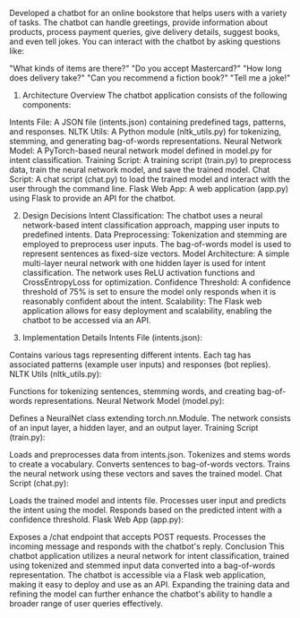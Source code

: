 Developed a chatbot for an online bookstore that helps users with a variety of tasks. The chatbot can handle greetings, provide information about products, process payment queries, give delivery details, suggest books, and even tell jokes. You can interact with the chatbot by asking questions like:

"What kinds of items are there?"
"Do you accept Mastercard?"
"How long does delivery take?"
"Can you recommend a fiction book?"
"Tell me a joke!"

1. Architecture Overview
The chatbot application consists of the following components:

Intents File: A JSON file (intents.json) containing predefined tags, patterns, and responses.
NLTK Utils: A Python module (nltk_utils.py) for tokenizing, stemming, and generating bag-of-words representations.
Neural Network Model: A PyTorch-based neural network model defined in model.py for intent classification.
Training Script: A training script (train.py) to preprocess data, train the neural network model, and save the trained model.
Chat Script: A chat script (chat.py) to load the trained model and interact with the user through the command line.
Flask Web App: A web application (app.py) using Flask to provide an API for the chatbot.

2. Design Decisions
Intent Classification: The chatbot uses a neural network-based intent classification approach, mapping user inputs to predefined intents.
Data Preprocessing: Tokenization and stemming are employed to preprocess user inputs. The bag-of-words model is used to represent sentences as fixed-size vectors.
Model Architecture: A simple multi-layer neural network with one hidden layer is used for intent classification. The network uses ReLU activation functions and CrossEntropyLoss for optimization.
Confidence Threshold: A confidence threshold of 75% is set to ensure the model only responds when it is reasonably confident about the intent.
Scalability: The Flask web application allows for easy deployment and scalability, enabling the chatbot to be accessed via an API.

3. Implementation Details
Intents File (intents.json):

Contains various tags representing different intents.
Each tag has associated patterns (example user inputs) and responses (bot replies).
NLTK Utils (nltk_utils.py):

Functions for tokenizing sentences, stemming words, and creating bag-of-words representations.
Neural Network Model (model.py):

Defines a NeuralNet class extending torch.nn.Module.
The network consists of an input layer, a hidden layer, and an output layer.
Training Script (train.py):

Loads and preprocesses data from intents.json.
Tokenizes and stems words to create a vocabulary.
Converts sentences to bag-of-words vectors.
Trains the neural network using these vectors and saves the trained model.
Chat Script (chat.py):

Loads the trained model and intents file.
Processes user input and predicts the intent using the model.
Responds based on the predicted intent with a confidence threshold.
Flask Web App (app.py):

Exposes a /chat endpoint that accepts POST requests.
Processes the incoming message and responds with the chatbot's reply.
Conclusion
This chatbot application utilizes a neural network for intent classification, trained using tokenized and stemmed input data converted into a bag-of-words representation. The chatbot is accessible via a Flask web application, making it easy to deploy and use as an API. Expanding the training data and refining the model can further enhance the chatbot's ability to handle a broader range of user queries effectively.